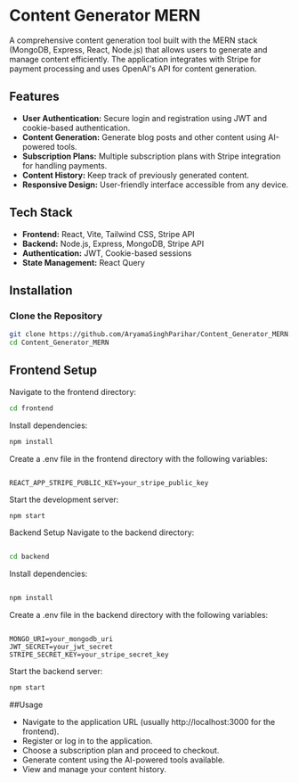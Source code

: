 # Content Generator MERN 

A comprehensive content generation tool built with the MERN stack (MongoDB, Express, React, Node.js) that allows users to generate and manage content efficiently. The application integrates with Stripe for payment processing and uses OpenAI's API for content generation.

## Features

- **User Authentication:** Secure login and registration using JWT and cookie-based authentication.
- **Content Generation:** Generate blog posts and other content using AI-powered tools.
- **Subscription Plans:** Multiple subscription plans with Stripe integration for handling payments.
- **Content History:** Keep track of previously generated content.
- **Responsive Design:** User-friendly interface accessible from any device.

## Tech Stack

- **Frontend:** React, Vite, Tailwind CSS, Stripe API
- **Backend:** Node.js, Express, MongoDB, Stripe API
- **Authentication:** JWT, Cookie-based sessions
- **State Management:** React Query

## Installation

### Clone the Repository

```bash
git clone https://github.com/AryamaSinghParihar/Content_Generator_MERN.git
cd Content_Generator_MERN
```

## Frontend Setup
Navigate to the frontend directory:

```bash
cd frontend
```
Install dependencies:

```bash
npm install
```
Create a .env file in the frontend directory with the following variables:

```env

REACT_APP_STRIPE_PUBLIC_KEY=your_stripe_public_key
```
Start the development server:

```bash
npm start
```
Backend Setup
Navigate to the backend directory:

```bash

cd backend
```
Install dependencies:

```bash

npm install
```
Create a .env file in the backend directory with the following variables:

```env

MONGO_URI=your_mongodb_uri
JWT_SECRET=your_jwt_secret
STRIPE_SECRET_KEY=your_stripe_secret_key
```
Start the backend server:

```bash
npm start
```
##Usage
- Navigate to the application URL (usually http://localhost:3000 for the frontend).
- Register or log in to the application.
- Choose a subscription plan and proceed to checkout.
- Generate content using the AI-powered tools available.
- View and manage your content history.
